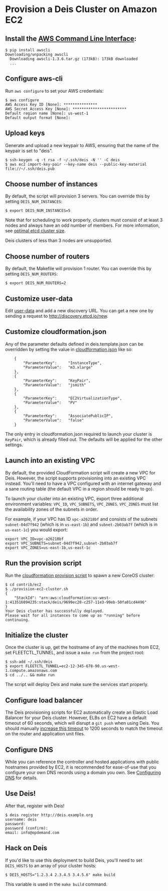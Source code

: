 # Provision a Deis Cluster on Amazon EC2

## Install the [AWS Command Line Interface][aws-cli]:
```console
$ pip install awscli
Downloading/unpacking awscli
  Downloading awscli-1.3.6.tar.gz (173kB): 173kB downloaded
  ...
```

## Configure aws-cli
Run `aws configure` to set your AWS credentials:
```console
$ aws configure
AWS Access Key ID [None]: ***************
AWS Secret Access Key [None]: ************************
Default region name [None]: us-west-1
Default output format [None]:
```

## Upload keys
Generate and upload a new keypair to AWS, ensuring that the name of the keypair is set to "deis".
```console
$ ssh-keygen -q -t rsa -f ~/.ssh/deis -N '' -C deis
$ aws ec2 import-key-pair --key-name deis --public-key-material file://~/.ssh/deis.pub
```

## Choose number of instances
By default, the script will provision 3 servers. You can override this by setting `DEIS_NUM_INSTANCES`:
```console
$ export DEIS_NUM_INSTANCES=5
```

Note that for scheduling to work properly, clusters must consist of at least 3 nodes and always have an odd number of members.
For more information, see [optimal etcd cluster size](https://github.com/coreos/etcd/blob/master/Documentation/optimal-cluster-size.md).

Deis clusters of less than 3 nodes are unsupported.

## Choose number of routers
By default, the Makefile will provision 1 router. You can override this by setting `DEIS_NUM_ROUTERS`:
```console
$ export DEIS_NUM_ROUTERS=2
```

## Customize user-data
Edit [user-data](../coreos/user-data) and add a new discovery URL.
You can get a new one by sending a request to http://discovery.etcd.io/new.

## Customize cloudformation.json
Any of the parameter defaults defined in deis.template.json can be overridden
by setting the value in [cloudformation.json](cloudformation.json) like so:

```
    {
        "ParameterKey":     "InstanceType",
        "ParameterValue":   "m3.xlarge"
    },
    {
        "ParameterKey":     "KeyPair",
        "ParameterValue":   "jsmith"
    },
    {
        "ParameterKey":     "EC2VirtualizationType",
        "ParameterValue":   "PV"
    },
    {
        "ParameterKey":     "AssociatePublicIP",
        "ParameterValue":   "false"
    }
```

The only entry in cloudformation.json required to launch your cluster is `KeyPair`,
which is already filled out. The defaults will be applied for the other settings.

## Launch into an existing VPC
By default, the provided CloudFormation script will create a new VPC for Deis. However, the script
supports provisioning into an existing VPC instead. You'll need to have a VPC configured with an
internet gateway and a sane routing table (the default VPC in a region should be ready to go).

To launch your cluster into an existing VPC, export three additional environment variables: ```VPC_ID```,
```VPC_SUBNETS```, ```VPC_ZONES```. ```VPC_ZONES``` must list the availability zones of the
subnets in order.

For example, if your VPC has ID ```vpc-a26218bf``` and consists of the subnets ```subnet-04d7f942```
(which is in ```us-east-1b```) and ```subnet-2b03ab7f``` (which is in ```us-east-1c```) you would
export:

```
export VPC_ID=vpc-a26218bf
export VPC_SUBNETS=subnet-04d7f942,subnet-2b03ab7f
export VPC_ZONES=us-east-1b,us-east-1c
```

## Run the provision script
Run the [cloudformation provision script][pro-script] to spawn a new CoreOS cluster:
```console
$ cd contrib/ec2
$ ./provision-ec2-cluster.sh
{
    "StackId": "arn:aws:cloudformation:us-west-1:413516094235:stack/deis/9699ec20-c257-11e3-99eb-50fa01cd4496"
}
Your Deis cluster has successfully deployed.
Please wait for all instances to come up as "running" before continuing.
```

## Initialize the cluster
Once the cluster is up, get the hostname of any of the machines from EC2, set
FLEETCTL_TUNNEL, and issue a `make run` from the project root:
```console
$ ssh-add ~/.ssh/deis
$ export FLEETCTL_TUNNEL=ec2-12-345-678-90.us-west-1.compute.amazonaws.com
$ cd ../.. && make run
```
The script will deploy Deis and make sure the services start properly.

## Configure load balancer
The Deis provisioning scripts for EC2 automatically create an Elastic Load Balancer for your Deis
cluster. However, ELBs on EC2 have a default timeout of 60 seconds, which will disrupt a ``git push``
when using Deis. You should manually [increase this timeout](http://docs.aws.amazon.com/ElasticLoadBalancing/latest/DeveloperGuide/config-idle-timeout.html)
to 1200 seconds to match the timeout on the router and application unit files.

## Configure DNS
While you can reference the controller and hosted applications with public hostnames provided by EC2, it is recommended for ease-of-use that
you configure your own DNS records using a domain you own. See [Configuring DNS](http://docs.deis.io/en/latest/installing_deis/configure-dns/) for details.

## Use Deis!
After that, register with Deis!
```console
$ deis register http://deis.example.org
username: deis
password:
password (confirm):
email: info@opdemand.com
```

## Hack on Deis
If you'd like to use this deployment to build Deis, you'll need to set `DEIS_HOSTS` to an array of your cluster hosts:
```console
$ DEIS_HOSTS="1.2.3.4 2.3.4.5 3.4.5.6" make build
```

This variable is used in the `make build` command.

[aws-cli]: https://github.com/aws/aws-cli
[template]: https://s3.amazonaws.com/coreos.com/dist/aws/coreos-alpha.template
[pro-script]: provision-ec2-cluster.sh
